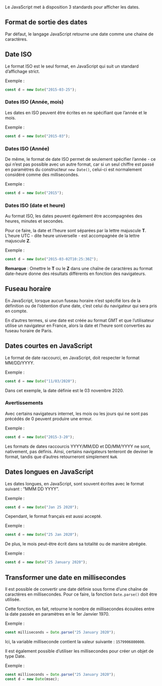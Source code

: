 Le JavaScript met à disposition 3 standards pour afficher les dates.

## Format de sortie des dates

Par défaut, le langage JavaScript retourne une date comme une chaine de caractères. 

## Date ISO

Le format ISO est le seul format, en JavaScript qui suit un standard d’affichage strict. 

Exemple :

```js
const d = new Date("2015-03-25");
```

### Dates ISO (Année, mois)

Les dates en ISO peuvent être écrites en ne spécifiant que l’année et le mois.

Exemple :

```js
const d = new Date("2015-03");
```

### Dates ISO (Année)

De même, le format de date ISO permet de seulement spécifier l’année - ce qui n’est pas possible avec un autre format, car si un seul chiffre est passé en paramètres du constructeur ```new Date()```, celui-ci est normalement considéré comme des millisecondes. 

Exemple :

```js
const d = new Date("2015");
```

### Dates ISO (date et heure)

Au format ISO, les dates peuvent également être accompagnées des heures, minutes et secondes. 

Pour ce faire, la date et l’heure sont séparées par la lettre majuscule **T**. L’heure UTC - dite heure universelle - est accompagnée de la lettre majuscule **Z**. 

Exemple :

```js
const d = new Date("2015-03-02T10:25:30Z");
```

__Remarque__ : Omettre le **T** ou le **Z** dans une chaîne de caractères au format date-heure donne des résultats différents en fonction des navigateurs.

## Fuseau horaire

En JavaScript, lorsque aucun fuseau horaire n’est spécifié lors de la définition ou de l’obtention d’une date, c’est celui du navigateur qui sera pris en compte. 

En d’autres termes, si une date est créée au format GMT et que l’utilisateur utilise un navigateur en France, alors la date et l’heure sont converties au fuseau horaire de Paris.

## Dates courtes en JavaScript

Le format de date raccourci, en JavaScript, doit respecter le format MM/DD/YYYY.

Exemple :

```js
const d = new Date("11/03/2020");
```

Dans cet exemple, la date définie est le 03 novembre 2020.

### Avertissements

Avec certains navigateurs internet, les mois ou les jours qui ne sont pas précédés de 0 peuvent produire une erreur.

Exemple :

```js
const d = new Date("2015-3-20");
```

Les formats de dates raccourcis YYYY/MM/DD et DD/MM/YYYY ne sont, nativement, pas définis. Ainsi, certains navigateurs tenteront de deviner le format, tandis que d’autres retourneront simplement ```NaN```.

## Dates longues en JavaScript

Les dates longues, en JavaScript, sont souvent écrites avec le format suivant : “MMM DD YYYY”.

Exemple :

```js
const d = new Date("Jan 25 2020");
```

Cependant, le format français est aussi accepté.

Exemple :

```js
const d = new Date("25 Jan 2020");
```

De plus, le mois peut-être écrit dans sa totalité ou de manière abrégée.

Exemple :

```js
const d = new Date("25 January 2020");
```

## Transformer une date en millisecondes

Il est possible de convertir une date définie sous forme d’une chaîne de caractères en millisecondes. Pour ce faire, la fonction ```Date.parse()``` doit être utilisée.

Cette fonction, en fait, retourne le nombre de millisecondes écoulées entre la date passée en paramètres en le 1er Janvier 1970.

Exemple :

```js
const milliseconds = Date.parse("25 January 2020");
```

Ici, la variable milliseconde contient la valeur suivante : ```1579906800000```.

Il est également possible d’utiliser les millisecondes pour créer un objet de type Date. 

Exemple :

```js
const milliseconds = Date.parse("25 January 2020");
const d = new Date(msec);
```